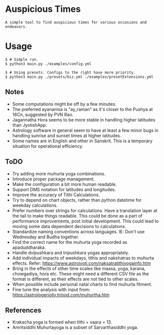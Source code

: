 # Auspicious Times

	A simple tool to find auspicious times for various occasions and endeavors.

# Usage
```console
$ # Simple run.
$ python3 main.py ./examples/config.yml

$ # Using presets. Configs to the right have more priority.
$ python3 main.py ./presets/biz.yml ./examples/presetExtensions.yml
```

## Notes
* Some computations might be off by a few minutes.
* The preferred ayanamsa is "ay_raman" as it's closer to the Pushya at 16Cn, suggested by PVN Rao.
* Jagannatha Hora seems to be more stable in handling higher latitudes than JyotishApp.
* Astrology software in general seem to have at least a few minor bugs in handling sunrise and sunset times at higher latitudes.
* Some names are in English and other in Sanskrit. This is a temporary situation for operational efficiency.

## ToDO
* Try adding more muhurta yoga combinations.
* Introduce proper package management.
* Make the configuration a bit more human readable.
* Support DMS notation for latitudes and longitudes.
* Improve the accuracy of Tithi Calculations.
* Try to depend on chart objects, rather than python datetime for weekday calculations.
* Prefer numbers over strings for calculations. Have a translation layer at the tail to make things readable. This could be done as a part of performance improvements, post initial development. This could lead to moving some data dependent decisions to calculations.
* Standardize naming conventions across languages. IE: Don't use Wednesday and Budha together.
* Find the correct name for the muhurta yoga recorded as apaduddharaka.
* Handle dvipushkara and tripushkara yogas appropriately.
* Add individual impacts of weekdays, tithis and nakshatras to muhurta effects. Refer: https://www.astrojyoti.com/naksatratithiyogainfo.htm
* Bring in the effects of other time scales like maasa, yoga, karana, chowgadiya, hora etc. These might need a different CSV file as the format is different, as their effects are not tied to other scales.
* When possible include personal natal charts to find muhurta fitment.
* Fine tune the analysis with input from: https://astrologerjolly.tripod.com/muhurtha.htm

## References
* Krakacha yoga is formed when tithi + vaara = 13.
* Amritsiddhi Muhurtayoga is a subset of Sarvarthasiddhi yoga.
